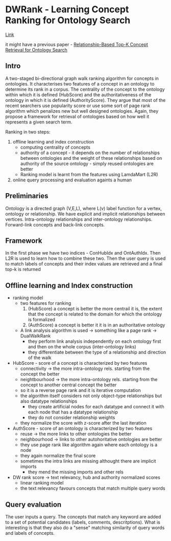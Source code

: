 # DWRank - Learning Concept Ranking for Ontology Search



[Link](https://www.semantic-web-journal.net/system/files/swj883.pdf)

it might have a previous paper - [Relationship-Based Top-K Concept Retrieval for Ontology Search](https://link.springer.com/chapter/10.1007/978-3-319-13704-9_37?fromPaywallRec=true)

## Intro

A two-staged bi-directional graph walk ranking algorithm for concepts in ontologies.
It characterises two features of a concept in an ontology to determine its rank in a corpus. 
The centrality of the concept to the ontology within which it is defined (HubScore) and the authoritativeness of the ontology in which it is defined (AuthorityScore).
They argue that most of the recent searchers use popularity score or use some sort of page rank algorithm which penalizes new but well designed ontologies.
Again, they propose a framework for retrieval of ontologies based on how well it represents a given search term.

Ranking in two steps:
1. offline learning and index construction
   - computing centrality of concepts
   - authority of a concept - it depends on the number of relationships between ontologies and the weight of these relationships based on authority of the source ontology - simply reused ontologies are better
   -  Ranking model is learnt from the  features using LamdaMart (L2R)
2. online query processing and evaluation againts a human

## Preliminaries

Ontology is a directed graph (V,E,L), where L(v) label function for a vertex, ontology or relationship.
We have explicit and implicit relationships between vertices.
Intra-ontology relationships and inter-ontology relationships.
Forward-link concepts and back-link concepts.

## Framework

In the first phase we have two indices - ConHubIdx and OntAuthIdx.
Then L2R is used to learn how to combine these two.
Then the user query is used to match labels of concepts and their index values are retrieved and a final top-k is returned

## Offline learning and Index construction

- ranking model
  - two features for ranking
    1. (HubScore) a concept is better the more centrail it is, the extent that the concept is related to the domain for which the ontology is formalized
    2. (AuthScore) a concept is better it it is in an authoritative ontology
  - A link analysis algorithm is used -> something like a page rank -> DualWalkRank
    - they perform link analysis independently on each ontology first and then on the whole corpus (inter-ontology links)
    - they differentiate between the type of a relationship and direction of the walk
- HubScore - score of a concept is characterized by two features
  - connectivity -> the more intra-ontology rels. starting from the concept the better
  - neightbourhood -> the more intra-ontology rels. starting from the concept to another central concept the better 
  - so it is a reverse page rank and it is iterative computation
  - the algorithm itself considers not only object-type relationships but also datatype relationships
    - they create artificial nodes for each datatype and connect it with each node that has a datatype relationship
    - they do not consider relationship weights
  - they normalize the score with z-score after the last iteration
- AuthScore - score of an ontology is characterized by two features
  - reuse -> the more links to other ontologies the better
  - neighbourhood -> links to other autohoritative ontologies are better
  - they use page rank like algorithm again where each ontology is a node
  - they again normalize the final score
  - sometimes the intra links are missing althought there are implicit imports
    - they mend the missing imports and other rels 
- DW rank score -> text relevancy, hub and authority normalized scores
  - linear ranking model
  - the text relevancy favours concepts that match multiple query words

## Query evaluation

The user inputs a query.
The concepts that match any keyword are added to a set of potential candidates (labels, comments, descritptions).
What is interesting is that they also do a "sense" matching similarity of query words and labels of concepts.